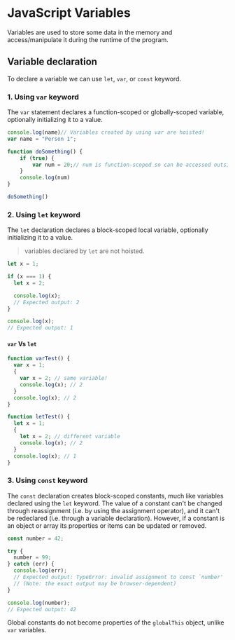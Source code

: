 # JavaScript Variables

Variables are used to store some data in the memory and access/manipulate it during the runtime of the program.

## Variable declaration

To declare a variable we can use `let`, `var`, or `const` keyword.

### 1. Using `var` keyword
The `var` statement declares a function-scoped or globally-scoped variable, optionally initializing it to a value.

```javascript
console.log(name)// Variables created by using var are hoisted!
var name = "Person 1";

function doSomething() {
    if (true) {
        var num = 20;// num is function-scoped so can be accessed outside of the if block.
    }
    console.log(num) 
}

doSomething()
```

### 2. Using `let` keyword
The `let` declaration declares a block-scoped local variable, optionally initializing it to a value.
> variables declared by `let` are not hoisted.

```javascript
let x = 1;

if (x === 1) {
  let x = 2;

  console.log(x);
  // Expected output: 2
}

console.log(x);
// Expected output: 1
```

#### `var` Vs `let`

```javascript
function varTest() {
  var x = 1;
  {
    var x = 2; // same variable!
    console.log(x); // 2
  }
  console.log(x); // 2
}

function letTest() {
  let x = 1;
  {
    let x = 2; // different variable
    console.log(x); // 2
  }
  console.log(x); // 1
}
```

### 3. Using `const` keyword

The `const` declaration creates block-scoped constants, much like variables declared using the `let` keyword. The value of a constant can't be changed through reassignment (i.e. by using the assignment operator), and it can't be redeclared (i.e. through a variable declaration). However, if a constant is an object or array its properties or items can be updated or removed.

```javascript
const number = 42;

try {
  number = 99;
} catch (err) {
  console.log(err);
  // Expected output: TypeError: invalid assignment to const `number'
  // (Note: the exact output may be browser-dependent)
}

console.log(number);
// Expected output: 42
```
Global constants do not become properties of the `globalThis` object, unlike `var` variables.
